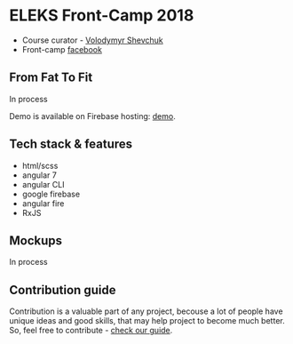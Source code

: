 # ELEKS Front-Camp 2018

* Course curator - [Volodymyr Shevchuk](https://github.com/dosandk)
* Front-camp [facebook](https://www.facebook.com/groups/270300106928894)

## From Fat To Fit

In process

Demo is available on Firebase hosting: [demo](https://from-fat-to-fit.firebaseapp.com/).  

## Tech stack & features

* html/scss
* angular 7
* angular CLI
* google firebase
* angular fire
* RxJS

## Mockups

In process

## Contribution guide

Contribution is a valuable part of any project, becouse a lot of people have unique ideas and good skills, that may help project to 
become much better. So, feel free to contribute - [check our guide](https://github.com/DanteTheDevil/CountryForLife/blob/master/.github/CONTRIBUTING.md).

